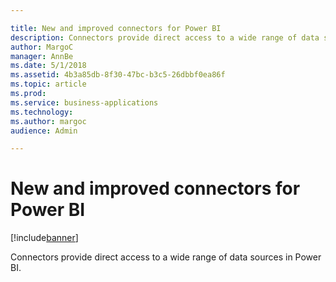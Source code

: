 ```yaml
---

title: New and improved connectors for Power BI
description: Connectors provide direct access to a wide range of data sources in Power BI.
author: MargoC
manager: AnnBe
ms.date: 5/1/2018
ms.assetid: 4b3a85db-8f30-47bc-b3c5-26dbbf0ea86f
ms.topic: article
ms.prod: 
ms.service: business-applications
ms.technology: 
ms.author: margoc
audience: Admin

---
```


# New and improved connectors for Power BI 

[!include[banner](../../../includes/banner.md)]

Connectors provide direct access to a wide range of data sources in Power BI.
